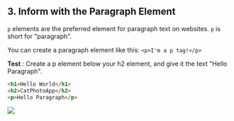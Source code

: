 ## 3. Inform with the Paragraph Element
`p` elements are the preferred element for paragraph text on websites. `p` is short for "paragraph".

You can create a paragraph element like this: `<p>I'm a p tag!</p>`

**Test** : Create a p element below your h2 element, and give it the text "Hello Paragraph".

```html
<h1>Hello World</h1>
<h2>CatPhotoApp</h2>
<p>Hello Paragraph</p>
```

![](http://i63.tinypic.com/dvn4bc.png)
